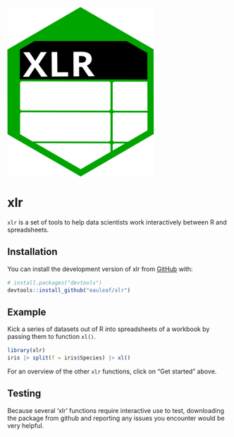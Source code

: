 
![](vignettes/www/xlr.svg)

# xlr

<!-- badges: start -->
<!-- badges: end -->

`xlr` is a set of tools to help data scientists work interactively
between R and spreadsheets.

## Installation

You can install the development version of xlr from
[GitHub](https://github.com/) with:

``` r
# install.packages("devtools")
devtools::install_github("eauleaf/xlr")
```

## Example

Kick a series of datasets out of R into spreadsheets of a workbook by
passing them to function `xl()`.

``` r
library(xlr)
iris |> split(f = iris$Species) |> xl()
```

For an overview of the other `xlr` functions, click on “Get started”
above.

## Testing

Because several ‘xlr’ functions require interactive use to test,
downloading the package from github and reporting any issues you
encounter would be very helpful.
